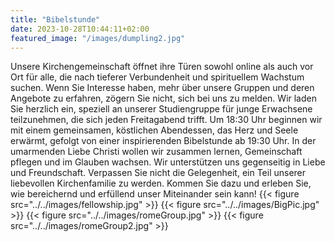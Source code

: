 ```yaml
---
title: "Bibelstunde"
date: 2023-10-28T10:44:11+02:00
featured_image: "/images/dumpling2.jpg"
---
```


Unsere Kirchengemeinschaft öffnet ihre Türen sowohl online als auch vor Ort für alle, die nach tieferer Verbundenheit und spirituellem Wachstum suchen. Wenn Sie Interesse haben, mehr über unsere Gruppen und deren Angebote zu erfahren, zögern Sie nicht, sich bei uns zu melden. Wir laden Sie herzlich ein, speziell an unserer Studiengruppe für junge Erwachsene teilzunehmen, die sich jeden Freitagabend trifft. Um 18:30 Uhr beginnen wir mit einem gemeinsamen, köstlichen Abendessen, das Herz und Seele erwärmt, gefolgt von einer inspirierenden Bibelstunde ab 19:30 Uhr. In der umarmenden Liebe Christi wollen wir zusammen lernen, Gemeinschaft pflegen und im Glauben wachsen. Wir unterstützen uns gegenseitig in Liebe und Freundschaft. Verpassen Sie nicht die Gelegenheit, ein Teil unserer liebevollen Kirchenfamilie zu werden. Kommen Sie dazu und erleben Sie, wie bereichernd und erfüllend unser Miteinander sein kann!
{{< figure src="../../images/fellowship.jpg" >}}
{{< figure src="../../images/BigPic.jpg" >}}
{{< figure src="../../images/romeGroup.jpg" >}}
{{< figure src="../../images/romeGroup2.jpg" >}}
